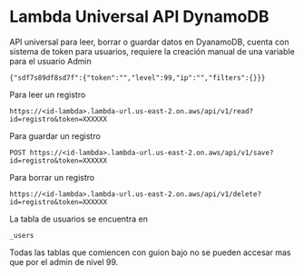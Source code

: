 # Lambda Universal API DynamoDB
API universal para leer, borrar o guardar datos en DyanamoDB, cuenta con sistema de token para usuarios, requiere la creación manual de una variable para el usuario Admin
```
{"sdf7s89df8sd7f":{"token":"","level":99,"ip":"","filters":{}}}
```
Para leer un registro
```
https://<id-lambda>.lambda-url.us-east-2.on.aws/api/v1/read?id=registro&token=XXXXXX
```
Para guardar un registro
```
POST https://<id-lambda>.lambda-url.us-east-2.on.aws/api/v1/save?id=registro&token=XXXXXX
```
Para borrar un registro
```
https://<id-lambda>.lambda-url.us-east-2.on.aws/api/v1/delete?id=registro&token=XXXXXX
```
La tabla de usuarios se encuentra en
```
_users
```
Todas las tablas que comiencen con guion bajo no se pueden accesar mas que por el admin de nivel 99.
